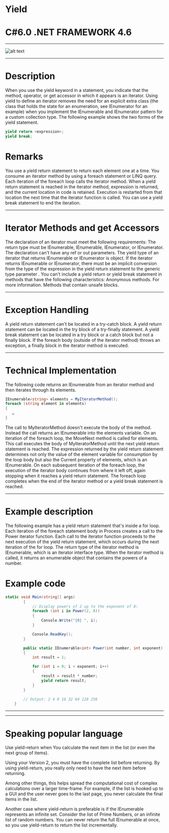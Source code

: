 # Yield 
# C#6.0  .NET FRAMEWORK 4.6

----

![alt text](https://image.slidesharecdn.com/theevolutionofasyncprogramminggztechpartycsharp-120225233445-phpapp01/95/the-evolution-of-async-programming-gz-techparty-c-17-728.jpg?cb=1330213317)

----

# Description

When you use the yield keyword in a statement, you indicate that the method, operator, or get accessor in which it appears is an iterator. Using yield to define an iterator removes the need for an explicit extra class (the class that holds the state for an enumeration, see IEnumerator<T> for an example) when you implement the IEnumerable and IEnumerator pattern for a custom collection type.
The following example shows the two forms of the yield statement.
```C#
yield return <expression>;  
yield break;  
```
# Remarks

You use a yield return statement to return each element one at a time.
You consume an iterator method by using a foreach statement or LINQ query. Each iteration of the foreach loop calls the iterator method. When a yield return statement is reached in the iterator method, expression is returned, and the current location in code is retained. Execution is restarted from that location the next time that the iterator function is called.
You can use a yield break statement to end the iteration.

----

# Iterator Methods and get Accessors

The declaration of an iterator must meet the following requirements:
The return type must be IEnumerable, IEnumerable<T>, IEnumerator, or IEnumerator<T>.
The declaration can't have any ref or out parameters.
The yield type of an iterator that returns IEnumerable or IEnumerator is object. If the iterator returns IEnumerable<T> or IEnumerator<T>, there must be an implicit conversion from the type of the expression in the yield return statement to the generic type parameter .
You can't include a yield return or yield break statement in methods that have the following characteristics:
Anonymous methods. For more information.
Methods that contain unsafe blocks. 

----

# Exception Handling

A yield return statement can't be located in a try-catch block. A yield return statement can be located in the try block of a try-finally statement.
A yield break statement can be located in a try block or a catch block but not a finally block.
If the foreach body (outside of the iterator method) throws an exception, a finally block in the iterator method is executed.

----

# Technical Implementation

The following code returns an IEnumerable<string> from an iterator method and then iterates through its elements.
```C#
IEnumerable<string> elements = MyIteratorMethod();  
foreach (string element in elements)  
{  
   …  
}  
```
The call to MyIteratorMethod doesn't execute the body of the method. Instead the call returns an IEnumerable<string> into the elements variable.
On an iteration of the foreach loop, the MoveNext method is called for elements. This call executes the body of MyIteratorMethod until the next yield return statement is reached. The expression returned by the yield return statement determines not only the value of the element variable for consumption by the loop body but also the Current property of elements, which is an IEnumerable<string>.
On each subsequent iteration of the foreach loop, the execution of the iterator body continues from where it left off, again stopping when it reaches a yield return statement. The foreach loop completes when the end of the iterator method or a yield break statement is reached.

----

# Example description

The following example has a yield return statement that's inside a for loop. Each iteration of the foreach statement body in Process creates a call to the Power iterator function. Each call to the iterator function proceeds to the next execution of the yield return statement, which occurs during the next iteration of the for loop.
The return type of the iterator method is IEnumerable, which is an iterator interface type. When the iterator method is called, it returns an enumerable object that contains the powers of a number.

# Example code
```C#
static void Main(string[] args)
        {
            // Display powers of 2 up to the exponent of 8:
            foreach (int i in Power(2, 8))
            {
                Console.Write("{0} ", i);
            }

            Console.ReadKey();
        }

        public static IEnumerable<int> Power(int number, int exponent)
        {
            int result = 1;

            for (int i = 0; i < exponent; i++)
            {
                result = result * number;
                yield return result;
            }
        }

        // Output: 2 4 8 16 32 64 128 256
    }
```
----
----

# Speaking popular language

Use yield-return when You calculate the next item in the list (or even the next group of items).

Using your Version 2, you must have the complete list before returning. By using yield-return, you really only need to have the next item before returning.

Among other things, this helps spread the computational cost of complex calculations over a larger time-frame. For example, if the list is hooked up to a GUI and the user never goes to the last page, you never calculate the final items in the list.

Another case where yield-return is preferable is if the IEnumerable represents an infinite set. Consider the list of Prime Numbers, or an infinite list of random numbers. You can never return the full IEnumerable at once, so you use yield-return to return the list incrementally.
